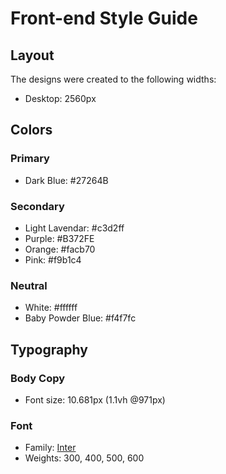 # Front-end Style Guide

## Layout

The designs were created to the following widths:

- Desktop: 2560px

## Colors

### Primary

- Dark Blue: #27264B

### Secondary

- Light Lavendar: #c3d2ff
- Purple: #B372FE
- Orange: #facb70
- Pink: #f9b1c4

### Neutral

- White: #ffffff
- Baby Powder Blue: #f4f7fc

## Typography

### Body Copy

- Font size: 10.681px (1.1vh @971px)

### Font

- Family: [Inter](https://fonts.google.com/specimen/Inter)
- Weights: 300, 400, 500, 600